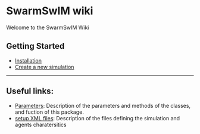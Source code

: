 # SwarmSwIM wiki
Welcome to the SwarmSwIM Wiki


## Getting Started
- [Installation](installation)
- [Create a new simulation](create_new)


---

## Useful links:  
- [Parameters](Parameters): Description of the parameters and methods of the classes, and fuction of this package. 
- [setup XML files](XML_files): Description of the files defining the simulation and agents charatersitics